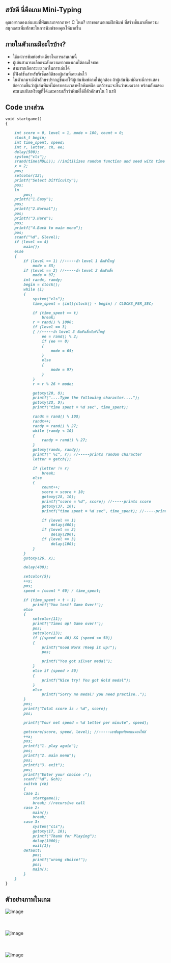 ## **สวัสดี นี่คือเกม Mini-Typing**
คุณอยากลองเล่นเกมที่พัฒนามาจากภาษา C ไหม?
เราขอเสนอเกมฝึกพิมพ์ ที่สร้างขึ้นมาเพื่อความสนุกและเพิ่มทักษะในการพิมพ์ของคุณให้มากขึ้น

## **ภายในตัวเกมมีอะไรบ้าง?**
* ใช้แค่การพิมพ์อย่างเดียวในการเล่นเกมนี้
* ผู้เล่นสามารถเลือกระดับความยากของเกมได้ตามใจชอบ 
* สามารถเลือกระยะเวลาในการเล่นได้ 
* มีฟังก์ชันสำหรับรีเซ็ตสถิติของผู้เล่นที่เคยเล่นไว้ 
* ในตัวเกมจะมีตัวอักษรปรากฎขึ้นมาให้ผู้เล่นพิมพ์ตามให้ถูกต้อง ถ้าผู้เล่นพิมพ์ผิดจะมีการแสดงข้อความขึ้นว่าผู้เล่นพิมพ์ไม่ครบตามเวลาหรือพิมพ์ผิด 
แต่ถ้าชนะจะขึ้นว่าหมดเวลา พร้อมกับแสดงคะแนนกับเหรียญที่ได้และความเร็วว่าพิมพ์ได้กี่ตัวอักษรใน 1 นาที



## Code บางส่วน


```markdown
void startgame()
{

    int score = 0, level = 1, mode = 100, count = 0;
    clock_t begin;
    int time_spent, speed;
    int r, letter, ch, ee;
    delay(500);
    system("cls");
    srand(time(NULL)); //initilizes random function and seed with time
    x = 2;
    pos;
    setcolor(12);
    printf("Select Difficulty");
    pos;
    ln
        pos;
    printf("1.Easy");
    pos;
    printf("2.Normal");
    pos;
    printf("3.Hard");
    pos;
    printf("4.Back to main menu");
    pos;
    scanf("%d", &level);
    if (level == 4)
        main();
    else
    {
        if (level == 1) //-----ถ้า level 1 คือตัวใหญ่
            mode = 65;
        if (level == 2) //-----ถ้า level 2 คือตัวเล็ก
            mode = 97;
        int randx, randy;
        begin = clock();
        while (1)
        {
            system("cls");
            time_spent = (int)(clock() - begin) / CLOCKS_PER_SEC;

            if (time_spent >= t)
                break;
            r = rand() % 1000;
            if (level == 3)
            { //-----ถ้า level 3 คือตัวเล็กกับตัวใหญ่
                ee = rand() % 2;
                if (ee == 0)
                {
                    mode = 65;
                }
                else
                {
                    mode = 97;
                }
            }
            r = r % 26 + mode;

            gotoxy(20, 8);
            printf("....Type the following character....");
            gotoxy(28, 9);
            printf("time spent = %d sec", time_spent);

            randx = rand() % 108;
            randx++;
            randy = rand() % 27;
            while (randy < 10)
            {
                randy = rand() % 27;
            }
            gotoxy(randx, randy);
            printf(" %c", r); //-----prints random character
            letter = getch();

            if (letter != r)
                break;
            else
            {
                count++;
                score = score + 10;
                gotoxy(28, 10);
                printf("score = %d", score); //-----prints score
                gotoxy(37, 10);
                printf("time spent = %d sec", time_spent); //-----prints time spent during game

                if (level == 1)
                    delay(400);
                if (level == 2)
                    delay(200);
                if (level == 3)
                    delay(100);
            }
        }
        gotoxy(26, x);

        delay(400);

        setcolor(5);
        ++x;
        pos;
        speed = (count * 60) / time_spent;

        if (time_spent < t - 1)
            printf("You lost! Game Over!");
        else
        {
            setcolor(11);
            printf("Times up! Game over!");
            pos;
            setcolor(13);
            if ((speed >= 40) && (speed <= 50))
            {
                printf("Good Work !Keep it up!");
                pos;

                printf("You got silver medal");
            }
            else if (speed > 50)
            {
                printf("Nice try! You got Gold medal");
            }
            else
                printf("Sorry no medal! you need practise..");
        }
        pos;
        printf("Total score is : %d", score);
        pos;

        printf("Your net speed = %d letter per minute", speed);

        getscore(score, speed, level); //-----เอาข้อมูลกับคะแนนลงไฟล์
        ++x;
        pos;
        printf("1. play again");
        pos;
        printf("2. main menu");
        pos;
        printf("3. exit");
        pos;
        printf("Enter your choice :");
        scanf("%d", &ch);
        switch (ch)
        {
        case 1:
            startgame();
            break; //recursive call
        case 2:
            main();
            break;
        case 3:
            system("cls");
            gotoxy(17, 10);
            printf("Thank for Playing");
            delay(1000);
            exit(1);
        default:
            pos;
            printf("wrong choice!");
            pos;
            main();
        }
    }
}
```
## **ตัวอย่างภาพในเกม**

![Image](https://cdn.discordapp.com/attachments/814903344803741728/843160109030572052/Main_menu.PNG)
<br /> <br />
<br /> <br />
![Image](https://cdn.discordapp.com/attachments/814903344803741728/843160112759177236/Select_Difficulty.PNG)
<br /> <br />
<br /> <br />
![Image](https://cdn.discordapp.com/attachments/814903344803741728/843162349270990848/Time_set.PNG)
<br /> <br />
<br /> <br />
